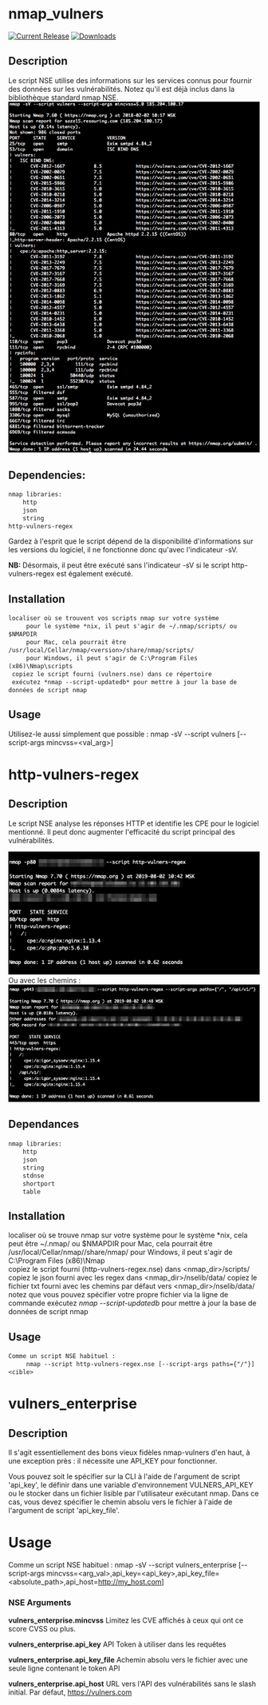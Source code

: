 # nmap_vulners

[![Current Release](https://img.shields.io/github/release/vulnersCom/nmap-vulners.svg "Current Release")](https://github.com/vulnersCom/nmap-vulners/releases/latest)
[![Downloads](https://img.shields.io/github/downloads/vulnersCom/nmap-vulners/total.svg "Downloads")](https://github.com/vulnersCom/nmap-vulners/releases)

## Description

Le script NSE utilise des informations sur les services connus pour fournir des données sur les vulnérabilités. Notez qu'il est déjà inclus dans la bibliothèque standard nmap NSE.
![Result example](example.png)

## Dependencies:
    nmap libraries:
        http
        json
        string
    http-vulners-regex

Gardez à l'esprit que le script dépend de la disponibilité d'informations sur les versions du logiciel, il ne fonctionne donc qu'avec l'indicateur -sV.

**NB:** Désormais, il peut être exécuté sans l'indicateur -sV si le script http-vulners-regex est également exécuté.

## Installation
    localiser où se trouvent vos scripts nmap sur votre système
         pour le système *nix, il peut s'agir de ~/.nmap/scripts/ ou $NMAPDIR
         pour Mac, cela pourrait être /usr/local/Cellar/nmap/<version>/share/nmap/scripts/
         pour Windows, il peut s'agir de C:\Program Files (x86)\Nmap\scripts
     copiez le script fourni (vulners.nse) dans ce répertoire
     exécutez *nmap --script-updatedb* pour mettre à jour la base de données de script nmap

## Usage
  Utilisez-le aussi simplement que possible :
         nmap -sV --script vulners [--script-args mincvss=<val_arg>] <cible>

# http-vulners-regex

## Description

Le script NSE analyse les réponses HTTP et identifie les CPE pour le logiciel mentionné. Il peut donc augmenter l'efficacité du script principal des vulnérabilités.

![Result example](simple_regex_example.png)
Ou avec les chemins :
![Result example](paths_regex_example.png)

## Dependances
    nmap libraries:
        http
        json
        string
        stdnse
        shortport
        table

## Installation
   localiser où se trouve nmap sur votre système
         pour le système *nix, cela peut être ~/.nmap/ ou $NMAPDIR
         pour Mac, cela pourrait être /usr/local/Cellar/nmap/<version>/share/nmap/
         pour Windows, il peut s'agir de C:\Program Files (x86)\Nmap\
     copiez le script fourni (http-vulners-regex.nse) dans <nmap_dir>/scripts/
     copiez le json fourni avec les regex dans <nmap_dir>/nselib/data/
     copiez le fichier txt fourni avec les chemins par défaut vers <nmap_dir>/nselib/data/
         notez que vous pouvez spécifier votre propre fichier via la ligne de commande
     exécutez *nmap --script-updatedb* pour mettre à jour la base de données de script nmap

## Usage
    Comme un script NSE habituel :
         nmap --script http-vulners-regex.nse [--script-args paths={"/"}] <cible>

# vulners_enterprise

## Description 
Il s'agit essentiellement des bons vieux fidèles nmap-vulners d'en haut, à une exception près : il nécessite une API_KEY pour fonctionner.

Vous pouvez soit le spécifier sur la CLI à l'aide de l'argument de script 'api_key', le définir dans une variable d'environnement VULNERS_API_KEY ou le stocker dans un fichier lisible par l'utilisateur exécutant nmap. Dans ce cas, vous devez spécifier le chemin absolu vers le fichier à l'aide de l'argument de script 'api_key_file'.
#
# Usage
   Comme un script NSE habituel :
         nmap -sV --script vulners_enterprise [--script-args mincvss=<arg_val>,api_key=<api_key>,api_key_file=<absolute_path>,api_host=http://my_host.com] <target>
         
### NSE Arguments

**vulners_enterprise.mincvss** Limitez les CVE affichés à ceux qui ont ce score CVSS ou plus.

**vulners_enterprise.api_key** API Token à utiliser dans les requêtes

**vulners_enterprise.api_key_file** Achemin absolu vers le fichier avec une seule ligne contenant le token API

**vulners_enterprise.api_host** URL vers l'API des vulnérabilités sans le slash initial. Par défaut, https://vulners.com

